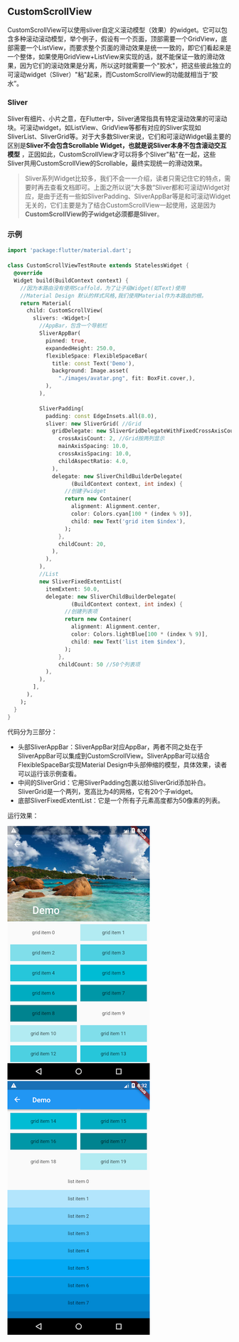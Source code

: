 ## CustomScrollView

CustomScrollView可以使用sliver自定义滚动模型（效果）的widget。它可以包含多种滚动滚动模型，举个例子，假设有一个页面，顶部需要一个GridView，底部需要一个ListView，而要求整个页面的滑动效果是统一一致的，即它们看起来是一个整体，如果使用GridView+ListView来实现的话，就不能保证一致的滑动效果，因为它们的滚动效果是分离，所以这时就需要一个"胶水"，把这些彼此独立的可滚动widget（Sliver）"粘"起来，而CustomScrollView的功能就相当于“胶水”。

### Sliver

Sliver有细片、小片之意，在Flutter中，Sliver通常指具有特定滚动效果的可滚动块。可滚动widget，如ListView、GridView等都有对应的Sliver实现如SliverList、SliverGrid等。对于大多数Sliver来说，它们和可滚动Widget最主要的区别是**Sliver不会包含Scrollable Widget，也就是说Sliver本身不包含滚动交互模型** ，正因如此，CustomScrollView才可以将多个Sliver"粘"在一起，这些Sliver共用CustomScrollView的Scrollable，最终实现统一的滑动效果。

> Sliver系列Widget比较多，我们不会一一介绍，读者只需记住它的特点，需要时再去查看文档即可。上面之所以说“大多数“Sliver都和可滚动Widget对应，是由于还有一些如SliverPadding、SliverAppBar等是和可滚动Widget无关的，它们主要是为了结合CustomScrollView一起使用，这是因为**CustomScrollView的子widget必须都是Sliver**。

### 示例

```dart
import 'package:flutter/material.dart';

class CustomScrollViewTestRoute extends StatelessWidget {
  @override
  Widget build(BuildContext context) {
    //因为本路由没有使用Scaffold，为了让子级Widget(如Text)使用
    //Material Design 默认的样式风格,我们使用Material作为本路由的根。
    return Material(
      child: CustomScrollView(
        slivers: <Widget>[
          //AppBar，包含一个导航栏
          SliverAppBar(
            pinned: true,
            expandedHeight: 250.0,
            flexibleSpace: FlexibleSpaceBar(
              title: const Text('Demo'),
              background: Image.asset(
                "./images/avatar.png", fit: BoxFit.cover,),
            ),
          ),

          SliverPadding(
            padding: const EdgeInsets.all(8.0),
            sliver: new SliverGrid( //Grid
              gridDelegate: new SliverGridDelegateWithFixedCrossAxisCount(
                crossAxisCount: 2, //Grid按两列显示
                mainAxisSpacing: 10.0,
                crossAxisSpacing: 10.0,
                childAspectRatio: 4.0,
              ),
              delegate: new SliverChildBuilderDelegate(
                    (BuildContext context, int index) {
                  //创建子widget      
                  return new Container(
                    alignment: Alignment.center,
                    color: Colors.cyan[100 * (index % 9)],
                    child: new Text('grid item $index'),
                  );
                },
                childCount: 20,
              ),
            ),
          ),
          //List
          new SliverFixedExtentList(
            itemExtent: 50.0,
            delegate: new SliverChildBuilderDelegate(
                    (BuildContext context, int index) {
                  //创建列表项      
                  return new Container(
                    alignment: Alignment.center,
                    color: Colors.lightBlue[100 * (index % 9)],
                    child: new Text('list item $index'),
                  );
                },
                childCount: 50 //50个列表项
            ),
          ),
        ],
      ),
    );
  }
}
```



代码分为三部分：

- 头部SliverAppBar：SliverAppBar对应AppBar，两者不同之处在于SliverAppBar可以集成到CustomScrollView。SliverAppBar可以结合FlexibleSpaceBar实现Material Design中头部伸缩的模型，具体效果，读者可以运行该示例查看。
- 中间的SliverGrid：它用SliverPadding包裹以给SliverGrid添加补白。SliverGrid是一个两列，宽高比为4的网格，它有20个子widget。
- 底部SliverFixedExtentList：它是一个所有子元素高度都为50像素的列表。

运行效果：

![image-20180912173057903](../imgs/Screenshot_1536744758.png)![image-20180912173134246](../imgs/Screenshot_1536744765.png)

